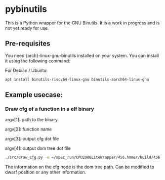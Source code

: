 # pybinutils

This is a Python wrapper for the GNU Binutils. It is a work in progress and is not yet ready for use.

## Pre-requisites

You need {arch}-linux-gnu-binutils installed on your system. You can install it using the following command:

For Debian / Ubuntu:

```bash
apt install binutils-riscv64-linux-gnu binutils-aarch64-linux-gnu
```


## Example usecase:

### Draw cfg of a function in a elf binary

argv[1]: path to the binary

argv[2]: function name

argv[3]: output cfg dot file

argv[4]: output dom tree dot file

```bash
./src/draw_cfg.py -e ~/spec_run/CPU2006LiteWrapper/456.hmmer/build/456.hmmerrv64gc -s P7Viterbi -c rv64gc.dot -d rv64gc_dom.dot
```

The information on the cfg node is the dom tree path. Can be modified to dwarf position  or any other information.

